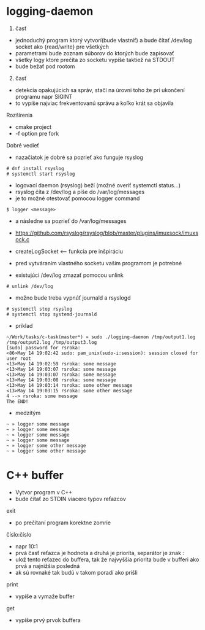 # logging-daemon
1. časť
- jednoduchý program ktorý vytvorí(bude vlastniť) a bude čítať /dev/log socket ako {read/write} pre všetkých
- parametrami bude zoznam súborov do ktorých bude zapisovať
- všetky logy ktore prečíta zo socketu vypíše taktiež na STDOUT
- bude bežať pod rootom

2. časť
- detekcia opakujúcich sa správ, stačí na úrovni toho že pri ukončení programu napr SIGINT
- to vypíše najviac frekventovanú správu a koľko krát sa objavila

Rozšírenia
- cmake project
- -f option pre fork

Dobré vedieť
- nazačiatok je dobré sa pozrieť ako funguje rsyslog
```
# dnf install rsyslog
# systemctl start rsyslog
```
- logovací daemon (rsyslog) beží (možné overiť systemctl status...)
- rsyslog číta z /dev/log a píše do /var/log/messages
- je to možné otestovať pomocou logger command
```
$ logger <message>
```
- a následne sa pozrieť do /var/log/messages
- https://github.com/rsyslog/rsyslog/blob/master/plugins/imuxsock/imuxsock.c
- createLogSocket <-- funkcia pre inšpiráciu

- pred vytváraním vlastného socketu vašim programom je potrebné
- existujúci /dev/log zmazať pomocou unlink
```
# unlink /dev/log
```

- možno bude treba vypnúť journald a rsyslogd
```
# systemctl stop rsyslog
# systemctl stop systemd-journald
```

* príklad
```
~/Work/tasks/c-task(master*) » sudo ./logging-daemon /tmp/output1.log /tmp/output2.log /tmp/output3.log
[sudo] password for rsroka:
<86>May 14 19:02:42 sudo: pam_unix(sudo-i:session): session closed for user root
<13>May 14 19:02:59 rsroka: some message
<13>May 14 19:03:07 rsroka: some message
<13>May 14 19:03:07 rsroka: some message
<13>May 14 19:03:08 rsroka: some message
<13>May 14 19:03:14 rsroka: some other message
<13>May 14 19:03:15 rsroka: some other message
4 --> rsroka: some message
The END!

```
- medzitým
```
~ » logger some message
~ » logger some message
~ » logger some message
~ » logger some message
~ » logger some other message
~ » logger some other message
```


# C++ buffer
- Vytvor program v C++
- bude čítať zo STDIN viacero typov reťazcov

exit

- po prečítaní program korektne zomrie

číslo:číslo

- napr 10:1
- prvá časť reťazca je hodnota a druhá je priorita, separátor je znak :
- ulož tento reťazec do buffera, tak že najvyššia priorita bude v bufferi ako prvá a najnižšia posledná
- ak sú rovnaké tak budú v takom poradí ako prišli

print

- vypíše a vymaže buffer

get

- vypíše prvý prvok buffera
